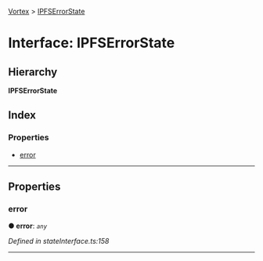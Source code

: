[Vortex](../README.md) > [IPFSErrorState](../interfaces/ipfserrorstate.md)

# Interface: IPFSErrorState

## Hierarchy

**IPFSErrorState**

## Index

### Properties

* [error](ipfserrorstate.md#error)

---

## Properties

<a id="error"></a>

###  error

**● error**: *`any`*

*Defined in stateInterface.ts:158*

___

